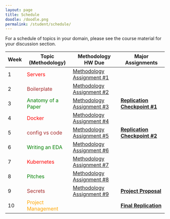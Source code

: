 ```yaml
---
layout: page
title: Schedule
doodle: /doodle.png
permalink: /student/schedule/
---
```


<style>
d {
   color: red;
}
c {
   color: green; 
}
g {
   color: brown; 
}
f {
   color: orange; 
}

</style>

For a schedule of topics in your domain, please see the course
material for your discussion section.

|Week|Topic (Methodology)|Methodology HW Due|Major Assignments|
|---|---|---|---|
|1|<d>Servers</d>|[Methodology Assignment #1](/assignments/quarter-1-methodology#assignment-1)||
|2|<g>Boilerplate</g>|[Methodology Assignment #2](/assignments/quarter-1-methodology#assignment-2)||
|3|<c>Anatomy of a Paper</c>|[Methodology Assignment #3](/assignments/quarter-1-methodology#assignment-3)|**[Replication Checkpoint #1]()**|
|4|<d>Docker</d>|[Methodology Assignment #4](/assignments/quarter-1-methodology#assignment-4)||
|5|<g>config vs code</g>|[Methodology Assignment #5](/assignments/quarter-1-methodology#assignment-5)|**[Replication Checkpoint #2]()**|
|6|<c>Writing an EDA</c>|[Methodology Assignment #6](/assignments/quarter-1-methodology#assignment-6)||
|7|<d>Kubernetes</d>|[Methodology Assignment #7](/assignments/quarter-1-methodology#assignment-7)||
|8|<c>Pitches</c>|[Methodology Assignment #8](/assignments/quarter-1-methodology#assignment-8)||
|9|<g>Secrets</g>|[Methodology Assignment #9](/assignments/quarter-1-methodology#assignment-9)|**[Project Proposal]()**|
|10|<f>Project Management</f>||**[Final Replication]()**|


